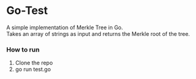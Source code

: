 # Go-Test

A simple implementation of Merkle Tree in Go.  
Takes an array of strings as input and returns the Merkle root of the tree.


### How to run
 1. Clone the repo
 2. go run test.go

